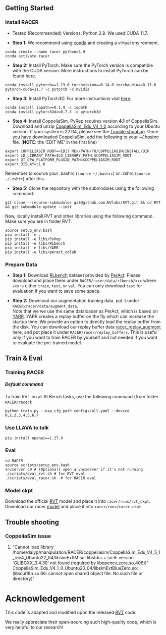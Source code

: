 ## Getting Started

### Install RACER
- Tested (Recommended) Versions: Python 3.9. We used CUDA 11.7. 

- **Step 1:**
We recommend using [conda](https://docs.conda.io/en/latest/miniconda.html) and creating a virtual environment.
```
conda create --name racer python=3.9
conda activate racer
```

- **Step 2:** Install PyTorch. Make sure the PyTorch version is compatible with the CUDA version. More instructions to install PyTorch can be found [here](https://pytorch.org/).
```
conda install pytorch==1.13.0 torchvision==0.14.0 torchaudio==0.13.0 pytorch-cuda=11.7 -c pytorch -c nvidia
```

- **Step 3:** Install PyTorch3D. For more instructions visit [here](https://github.com/facebookresearch/pytorch3d/blob/main/INSTALL.md).
```
conda install iopath==0.1.9 -c iopath
conda install pytorch3d==0.7.5 -c pytorch3d
```

- **Step 4:** Install CoppeliaSim. PyRep requires version **4.1** of CoppeliaSim. Download and unzip [CoppeliaSim_Edu_V4_1_0](https://coppeliarobotics.com/previousVersions) according to your Ubuntu version. If your system is 22.04, please see the [Trouble shooting](#trouble-shooting).
Once you have downloaded CoppeliaSim, add the following to your *~/.bashrc* file. (__NOTE__: the 'EDIT ME' in the first line)

```
export COPPELIASIM_ROOT=<EDIT ME>/PATH/TO/COPPELIASIM/INSTALL/DIR
export LD_LIBRARY_PATH=$LD_LIBRARY_PATH:$COPPELIASIM_ROOT
export QT_QPA_PLATFORM_PLUGIN_PATH=$COPPELIASIM_ROOT
export DISLAY=:1.0
```
Remember to source your .bashrc (`source ~/.bashrc`) or  .zshrc (`source ~/.zshrc`) after this.

- **Step 5:** Clone the repository with the submodules using the following command.

```
git clone --recurse-submodules git@github.com:NVlabs/RVT.git && cd RVT && git submodule update --init
```

Now, locally install RVT and other libraries using the following command. Make sure you are in folder RVT.
```
source setup_env.bash
pip install -e . 
pip install -e libs/PyRep 
pip install -e libs/RLbench 
pip install -e libs/YARR 
pip install -e libs/peract_colab
``` 





### Prepare Data 
- **Step 1:**
Download [RLbench](https://drive.google.com/drive/folders/0B2LlLwoO3nfZfkFqMEhXWkxBdjJNNndGYl9uUDQwS1pfNkNHSzFDNGwzd1NnTmlpZXR1bVE?resourcekey=0-jRw5RaXEYRLe2W6aNrNFEQ) dataset provided by [PerAct](https://github.com/peract/peract#download). Please download and place them under `RACER/racer/data/rlbench/xxx` where `xxx` is either `train`, `test`, or `val`. You can only download `test` for evaluation if you want to save some space.

- **Step 2:**
Download our augmentation training data. put it under `RACER/racer/data/augment_data`.   
Note that we we use the same dataloader as PerAct, which is based on [YARR](https://github.com/stepjam/YARR). YARR creates a replay buffer on the fly which can increase the startup time.  We provide an option to directly load the replay buffer from the disk. You can download our replay buffer data [racer_replay_augment]() here, and put place it under  `RACER/racer/replay_buffers`. This is useful only if you want to train RACER by yourself and not needed if you want to evaluate the pre-trained model.



## Train & Eval

### Training RACER
##### Default command
To train RVT on all RLBench tasks, use the following command (from folder `RACER/racer`):
```
python train.py --exp_cfg_path configs/all.yaml --device 0,1,2,3,4,5,6,7
```




### Use LLAVA to talk
```
pip install openai==1.27.0
```


### Eval

```
cd RACER
source scripts/setup_env.bash
vncserver :9 # (Optional) open a vncserver if it's not running
./scripts/eval_rvt.sh # for RVT eval
./scripts/eval_racer.sh  # for RACER eval
```


### Model ckpt
Download the official [RVT](https://drive.google.com/drive/folders/1lf1znYM5I-_WSooR4VeJjzvydINWPj6B) model and place it into `racer/runs/rvt_ckpt`.  
Download our racer [model]() and place it into `racer/runs/racer_ckpt`.


## Trouble shooting
### CoppeliaSim issue


1. "Cannot load library /home/daiyp/manipulation/RACER/coppeliasim/CoppeliaSim_Edu_V4_5_1_rev4_Ubuntu22_04/libsimExtIM.so: libstdc++.so.6: version `GLIBCXX_3.4.30' not found (required by libopencv_core.so.406))"
 CoppeliaSim_Edu_V4_1_0_Ubuntu20_04/libsimExtBlueZero.so: (libicui18n.so.66: cannot open shared object file: No such file or directory)"






# Acknowledgement

This code is adapted and modified upon the released  [RVT](https://github.com/NVlabs/RVT/tree/0b170d7f1e27a13299a5a06134eeb9f53d494e54) code.

We really appreciate their open-sourcing such high-quality code, which is very helpful to our research!
